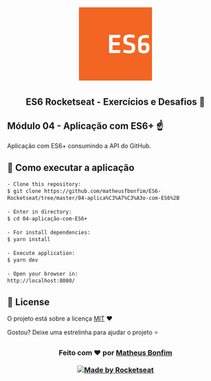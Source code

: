 <h1 align="center">
    <img alt="Starter" title="Javascript Starter"src="https://github.com/matheusfbonfim/ES6-Rocketseat/blob/master/.github/logo_SVG.svg" width="170px" />
</h1>

<h2 align="center">
  ES6 Rocketseat - Exercícios e Desafios 🚀
</h2>

## Módulo 04 - Aplicação com ES6+  :point_up:

Aplicação com ES6+ consumindo a API do GitHub.

## 🚀 Como executar a aplicação

   ```
   - Clone this repository:
   $ git clone https://github.com/matheusfbonfim/ES6-Rocketseat/tree/master/04-aplica%C3%A7%C3%A3o-com-ES6%2B

   - Enter in directory:
   $ cd 04-aplicação-com-ES6+

   - For install dependencies:
   $ yarn install

   - Execute application:
   $ yarn dev

   - Open your browser in:
   http://localhost:8080/

   ```
   
## :memo: License

O projeto está sobre a licença [MIT](./LICENSE) ❤️

Gostou? Deixe uma estrelinha para ajudar o projeto ⭐

<!-- Mensagem final -->
<h3 align="center">
Feito com ❤️ por <a href="https://www.linkedin.com/in/matheusfbonfim/">Matheus Bonfim</a>
<br><br>
<a href="https://rocketseat.com.br">
  <img alt="Made by Rocketseat" src="https://img.shields.io/badge/made%20by-Rocketseat-%237519C1">
</a>
</h3>
</h3>

